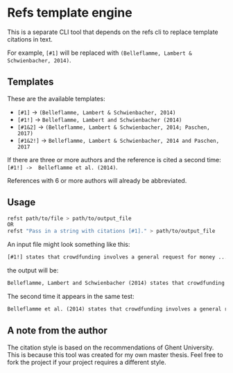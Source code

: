# Refs template engine

This is a separate CLI tool that depends on the refs cli to replace template citations in text.

For example, `[#1]` will be replaced with `(Belleflamme, Lambert & Schwienbacher, 2014)`.

## Templates

These are the available templates:

- `[#1]` -> `(Belleflamme, Lambert & Schwienbacher, 2014)` <!--Matching refs command: `refs short -t par -m 1`-->
- `[#1!]` -> `Belleflamme, Lambert and Schwienbacher (2014)` <!--Matching refs command: `refs short -m 1` or `refs short -t def -m 1`-->
- `[#1&2]` -> `(Belleflamme, Lambert & Schwienbacher, 2014; Paschen, 2017)` <!--Matching refs command: `refs short -t par -m 1,2`-->
- `[#1&2!]` -> `Belleflamme, Lambert & Schwienbacher, 2014 and Paschen, 2017` <!--Matching refs command: `refs short -m 1,2`-->

If there are three or more authors and the reference is cited a second time: `[#1!] ->  Belleflamme et al. (2014)`.

References with 6 or more authors will already be abbreviated.

## Usage

```bash
refst path/to/file > path/to/output_file
OR
refst "Pass in a string with citations [#1]." > path/to/output_file
```

An input file might look something like this:

```txt
[#1!] states that crowdfunding involves a general request for money ...
```

the output will be:

```txt
Belleflamme, Lambert and Schwienbacher (2014) states that crowdfunding involves a general request for money ...
```

The second time it appears in the same test: 
```txt
Belleflamme et al. (2014) states that crowdfunding involves a general request for money ...
```

## A note from the author
The citation style is based on the recommendations of Ghent University.
This is because this tool was created for my own master thesis. Feel free to fork the project if your project requires a different style.
